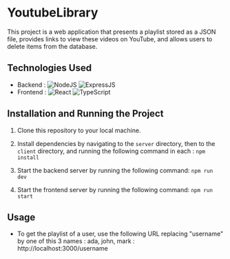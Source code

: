 # YoutubeLibrary

This project is a web application that presents a playlist stored as a JSON file, provides links to view these videos on YouTube, and allows users to delete items from the database.

## Technologies Used

- Backend : ![NodeJS](https://img.shields.io/badge/Node%20js-339933?style=for-the-badge&logo=nodedotjs&logoColor=white) ![ExpressJS](https://img.shields.io/badge/Express%20js-000000?style=for-the-badge&logo=express&logoColor=white)
- Frontend : ![React](https://img.shields.io/badge/React-20232A?style=for-the-badge&logo=react&logoColor=61DAFB) ![TypeScript](https://img.shields.io/badge/TypeScript-007ACC?style=for-the-badge&logo=typescript&logoColor=white)

## Installation and Running the Project

1. Clone this repository to your local machine.

2. Install dependencies by navigating to the `server` directory, then to the `client` directory, and running the following command in each :
   `npm install`

3. Start the backend server by running the following command:
   `npm run dev`

4. Start the frontend server by running the following command:
   `npm run start`

## Usage

- To get the playlist of a user, use the following URL replacing "username" by one of this 3 names : ada, john, mark : http://localhost:3000/username
